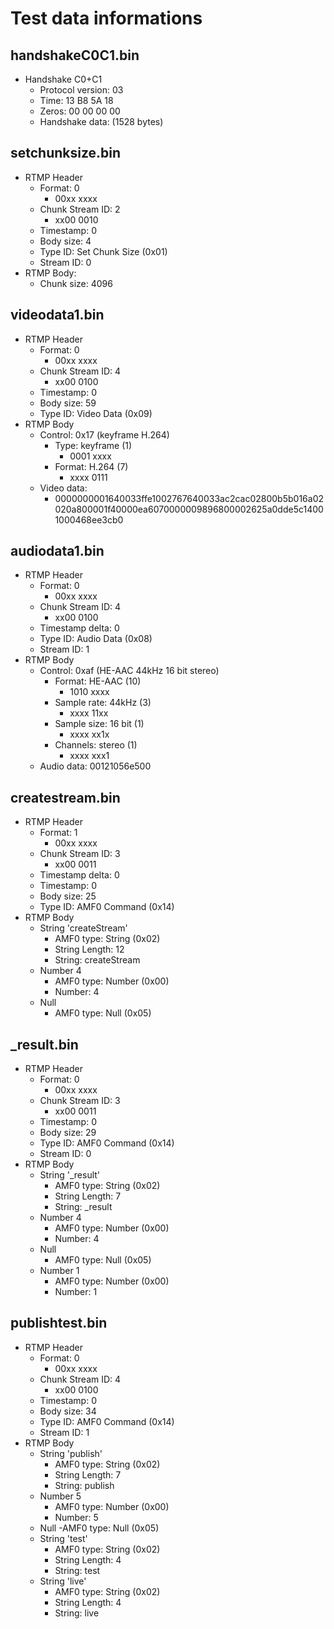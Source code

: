 # Test data informations

## handshakeC0C1.bin
- Handshake C0+C1
    - Protocol version: 03
    - Time: 13 B8 5A 18
    - Zeros: 00 00 00 00
    - Handshake data: (1528 bytes)

## setchunksize.bin
- RTMP Header
    - Format: 0
        - 00xx xxxx
    - Chunk Stream ID: 2
        - xx00 0010
    - Timestamp: 0
    - Body size: 4
    - Type ID: Set Chunk Size (0x01)
    - Stream ID: 0
- RTMP Body:
    - Chunk size: 4096

## videodata1.bin
- RTMP Header
    - Format: 0
        - 00xx xxxx
    - Chunk Stream ID: 4
        - xx00 0100
    - Timestamp: 0
    - Body size: 59
    - Type ID: Video Data (0x09)
- RTMP Body
    - Control: 0x17 (keyframe H.264)
        - Type: keyframe (1)
            - 0001 xxxx
        - Format: H.264 (7)
            - xxxx 0111
    - Video data: 
        - 0000000001640033ffe1002767640033ac2cac02800b5b016a02020a800001f40000ea6070000009896800002625a0dde5c14001000468ee3cb0

## audiodata1.bin
- RTMP Header
    - Format: 0
        - 00xx xxxx
    - Chunk Stream ID: 4
        - xx00 0100
    - Timestamp delta: 0
    - Type ID: Audio Data (0x08)
    - Stream ID: 1
- RTMP Body
    - Control: 0xaf (HE-AAC 44kHz 16 bit stereo)
        - Format: HE-AAC (10)
            - 1010 xxxx
        - Sample rate: 44kHz (3)
            - xxxx 11xx
        - Sample size: 16 bit (1)
            - xxxx xx1x
        - Channels: stereo (1)
            - xxxx xxx1
    - Audio data: 00121056e500

## createstream.bin
- RTMP Header
    - Format: 1
        - 00xx xxxx
    - Chunk Stream ID: 3
        - xx00 0011
    - Timestamp delta: 0
    - Timestamp: 0
    - Body size: 25
    - Type ID: AMF0 Command (0x14)
- RTMP Body
    - String 'createStream'
        - AMF0 type: String (0x02)
        - String Length: 12
        - String: createStream
    - Number 4
        - AMF0 type: Number (0x00)
        - Number: 4
    - Null
        - AMF0 type: Null (0x05)

## _result.bin
- RTMP Header
    - Format: 0
        - 00xx xxxx
    - Chunk Stream ID: 3
        - xx00 0011
    - Timestamp: 0
    - Body size: 29
    - Type ID: AMF0 Command (0x14)
    - Stream ID: 0
- RTMP Body
    - String '_result'
        - AMF0 type: String (0x02)
        - String Length: 7
        - String: _result
    - Number 4
        - AMF0 type: Number (0x00)
        - Number: 4
    - Null
        - AMF0 type: Null (0x05)
    - Number 1
        - AMF0 type: Number (0x00)
        - Number: 1

## publishtest.bin
- RTMP Header
    - Format: 0
        - 00xx xxxx
    - Chunk Stream ID: 4
        - xx00 0100
    - Timestamp: 0
    - Body size: 34
    - Type ID: AMF0 Command (0x14)
    - Stream ID: 1
- RTMP Body
    - String 'publish'
        - AMF0 type: String (0x02)
        - String Length: 7
        - String: publish
    - Number 5
        - AMF0 type: Number (0x00)
        - Number: 5
    - Null
        -AMF0 type: Null (0x05)
    - String 'test'
        - AMF0 type: String (0x02)
        - String Length: 4
        - String: test
    - String 'live'
        - AMF0 type: String (0x02)
        - String Length: 4
        - String: live
